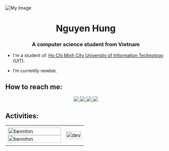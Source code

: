 ![My Image](https://i.pinimg.com/originals/50/03/62/500362c36bbe1a474dfc94ab2ef8eed9.jpg)
<h1 align="center">Nguyen Hung</h1>
<p align="center">
  <h3 align="center">A computer science student from Vietnam </h3>
</p>


- I'm a student of: [Ho Chi Minh City University of Information Technology](https://www.uit.edu.vn/) (UIT).

- I’m currently newbie.

</p>

## How to reach me:

<p align="center">
  </a>
  <a href="https://www.facebook.com/hung.deptraisiucapvippro.5/" alt="Facebook">
    <img src="https://img.icons8.com/fluent/48/000000/facebook-new.png" target="_blank" />
  </a> 
  <a href="https://github.com/LenguyenhungCS" alt="Github">
    <img src="https://img.icons8.com/fluent/48/000000/github.png"/>
  </a> 
  <a href="https://www.youtube.com/channel/UCjrdWwHicje1sDIXDb7W8tQ" alt="Youtube channel" target="_blank" >
    <img src="https://img.icons8.com/fluent/48/000000/youtube-play.png"/>
  </a>
  <a href="mailto:hunghv.ca@gmail.com" alt="Email">
    <img src="https://img.icons8.com/fluent/48/000000/mailing.png"/>
  </a>
</p>

## Activities:

<table style="width:100%;">
  <tr>
    <td>
      <img src="https://github-readme-stats.vercel.app/api/top-langs/?username=lenguyenhungcs&bg_color=FFFFFF00&text_color=179fa3&layout=compact&hide=CSS&langs_count=10&custom_title=Top%20ngôn%20ngữ%20được%20dùng" alt="tiennhm" width="100%"/>
      <img src="https://github-readme-stats.vercel.app/api?username=lenguyenhungcs&bg_color=FFFFFF00&text_color=179fa3&show_icons=true&count_private=true&include_all_commits=true&custom_title=Hoạt%20động%20trên%20Github" alt="tiennhm" width="100%"/>
    </td>
    <td>
      <p align="center"> 
        <img src="https://giffiles.alphacoders.com/790/79041.gif" alt="dev" width="100%"/>
      </p>
    </td>
  </tr>
</table>
